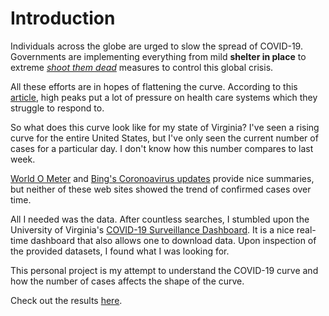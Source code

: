 # Introduction
Individuals across the globe are urged to slow the spread of COVID-19.  Governments are implementing everything from mild **shelter in place** to extreme [*shoot them dead*](https://www.voanews.com/science-health/coronavirus-outbreak/philippine-president-says-those-violating-anti-virus-measures) measures to control this global crisis.

All these efforts are in hopes of flattening the curve.  According to this [article]((https://www.biospace.com/article/flattening-the-curve-covid-19/)), high peaks put a lot of pressure on health care systems which they struggle to respond to.

So what does this curve look like for my state of Virginia?  I've seen a rising curve for the entire United States, but I've only seen the current number of cases for a particular day.  I don't know how this number compares to last week.

[World O Meter](https://www.worldometers.info/coronavirus/) and [Bing's Coronoavirus updates](https://www.bing.com/search?q=Coronavirus+updates) provide nice summaries, but neither of these web sites showed the trend of confirmed cases over time.

All I needed was the data.  After countless searches, I stumbled upon the University of Virginia's [COVID-19 Surveillance Dashboard](https://nssac.bii.virginia.edu/covid-19/dashboard/).  It is a nice real-time dashboard that also allows one to download data.  Upon inspection of the provided datasets, I found what I was looking for.  

This personal project is my attempt to understand the COVID-19 curve and how the number of cases affects the shape of the curve.

Check out the results [here](https://rpubs.com/walkandride/595987).
